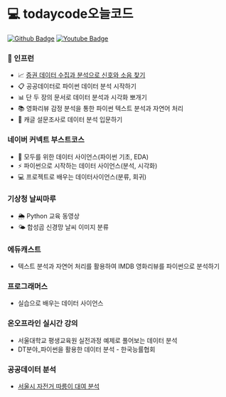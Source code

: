 # 💻 todaycode오늘코드
[![Github Badge](https://img.shields.io/badge/github-000000?style=flat-square&logo=github&link=https://github.com/corazzon)](https://github.com/corazzon)
[![Youtube Badge](https://img.shields.io/badge/Youtube-ff0000?style=flat-square&logo=youtube&link=https://www.youtube.com/c/todaycode)](https://www.youtube.com/c/todaycode)

### 🌱 인프런
- 📈 [증권 데이터 수집과 분석으로 신호와 소음 찾기](https://github.com/xoyeon/finance-data-analysis)
- 📋 공공데이터로 파이썬 데이터 분석 시작하기
- 📊 단 두 장의 문서로 데이터 분석과 시각화 뽀개기
- 📚 영화리뷰 감정 분석을 통한 파이썬 텍스트 분석과 자연어 처리
- 📑 캐글 설문조사로 데이터 분석 입문하기
### 네이버 커넥트 부스트코스
- 🐍 모두를 위한 데이터 사이언스(파이썬 기초, EDA)
- ⚡️ 파이썬으로 시작하는 데이터 사이언스(분석, 시각화)
- 💻 프로젝트로 배우는 데이터사이언스(분류, 회귀)
### 기상청 날씨마루
- 🌦 Python 교육 동영상
- 🌤 합성곱 신경망 날씨 이미지 분류
### 에듀캐스트
- 텍스트 분석과 자연어 처리를 활용하여 IMDB 영화리뷰를 파이썬으로 분석하기
### 프로그래머스
- 실습으로 배우는 데이터 사이언스
### 온오프라인 실시간 강의
- 서울대학교 평생교육원 실전과정 예제로 풀어보는 데이터 분석
- DT분야_파이썬을 활용한 데이터 분석 - 한국능률협회

### 공공데이터 분석
- [서울시 자전거 따릉이 대여 분석](https://github.com/corazzon/OpenDataWrangling/tree/master/seoul-bike)
